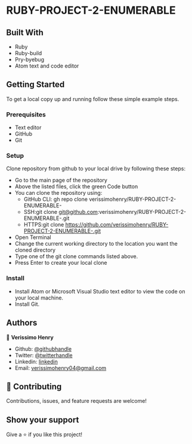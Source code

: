 # RUBY-PROJECT-2-ENUMERABLE

## Built With

- Ruby
- Ruby-build
- Pry-byebug
- Atom text and code editor

## Getting Started

To get a local copy up and running follow these simple example steps.

### Prerequisites

- Text editor
- GitHub
- Git

### Setup

Clone repository from github to your local drive by following these steps:

- Go to the main page of the repository
- Above the listed files, click the green Code button
- You can clone the repository using:
  - GitHub CLI: gh repo clone verissimohenry/RUBY-PROJECT-2-ENUMERABLE-
  - SSH:git clone git@github.com:verissimohenry/RUBY-PROJECT-2-ENUMERABLE-.git
  - HTTPS:git clone https://github.com/verissimohenry/RUBY-PROJECT-2-ENUMERABLE-.git
- Open Terminal
- Change the current working directory to the location you want the cloned directory
- Type one of the git clone commands listed above.
- Press Enter to create your local clone

### Install

- Install Atom or Microsoft Visual Studio text editor to view the code on your local machine.
- Install Git.
## Authors

👤 **Verissimo Henry**

- Github: [@githubhandle](https://github.com/verissimohenry)
- Twitter: [@twitterhandle](https://twitter.com/verissimohenry)
- Linkedin: [linkedin](https://www.linkedin.com/in/henry-verissimo-618906167/)
- Email: verissimohenry04@gmail.com

## 🤝 Contributing

Contributions, issues, and feature requests are welcome!

## Show your support

Give a ⭐️ if you like this project!
